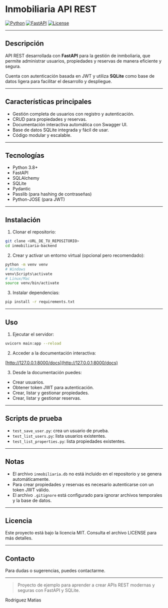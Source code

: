 # Inmobiliaria API REST

[![Python](https://img.shields.io/badge/python-3.8%2B-blue)](https://www.python.org/)
[![FastAPI](https://img.shields.io/badge/FastAPI-v0.95.0-green)](https://fastapi.tiangolo.com/)
[![License](https://img.shields.io/badge/license-MIT-blue.svg)](LICENSE)

---

## Descripción

API REST desarrollada con **FastAPI** para la gestión de inmboliaria, que permite administrar usuarios, propiedades y reservas de manera eficiente y segura.

Cuenta con autenticación basada en JWT y utiliza **SQLite** como base de datos ligera para facilitar el desarrollo y despliegue.

---

## Características principales

- Gestión completa de usuarios con registro y autenticación.
- CRUD para propiedades y reservas.
- Documentación interactiva automática con Swagger UI.
- Base de datos SQLite integrada y fácil de usar.
- Código modular y escalable.

---

## Tecnologías

- Python 3.8+
- FastAPI
- SQLAlchemy
- SQLite
- Pydantic
- Passlib (para hashing de contraseñas)
- Python-JOSE (para JWT)

---

## Instalación

1. Clonar el repositorio:

```bash
git clone <URL_DE_TU_REPOSITORIO>
cd inmobiliaria-backend
```

2. Crear y activar un entorno virtual (opcional pero recomendado):

```bash
python -m venv venv
# Windows
venv\Scripts\activate
# Linux/Mac
source venv/bin/activate
```

3. Instalar dependencias:

```bash
pip install -r requirements.txt
```

---

## Uso

1. Ejecutar el servidor:

```bash
uvicorn main:app --reload
```

2. Acceder a la documentación interactiva:

[http://127.0.0.1:8000/docs](http://127.0.0.1:8000/docs)

3. Desde la documentación puedes:

- Crear usuarios.
- Obtener token JWT para autenticación.
- Crear, listar y gestionar propiedades.
- Crear, listar y gestionar reservas.

---

## Scripts de prueba

- `test_save_user.py`: crea un usuario de prueba.
- `test_list_users.py`: lista usuarios existentes.
- `test_list_properties.py`: lista propiedades existentes.

---

## Notas

- El archivo `inmobiliaria.db` no está incluido en el repositorio y se genera automáticamente.
- Para crear propiedades y reservas es necesario autenticarse con un token JWT válido.
- El archivo `.gitignore` está configurado para ignorar archivos temporales y la base de datos.

---

## Licencia

Este proyecto está bajo la licencia MIT. Consulta el archivo LICENSE para más detalles.

---

## Contacto

Para dudas o sugerencias, puedes contactarme.

---

> Proyecto de ejemplo para aprender a crear APIs REST modernas y seguras con FastAPI y SQLite.


Rodriguez Matias